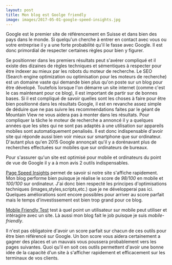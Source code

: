 ```yaml
---
layout: post
title: Mon blog est Goolge friendly
image: images/2017-05-01-google-speed-insights.jpg
---
```

Google est le premier site de référencement en Suisse et dans bien des pays dans le monde. Si quelqu'un cherche à entrer en contact avec vous ou votre entreprise il y a une forte probabilité qu'il le fasse avec Google. Il est donc primordial de respecter certaines règles pour bien y figurer.

Se positionner dans les premiers résultats peut s'avérer compliqué et il existe des dizaines de règles techniques et sémentiques à respecter pour être indexer au mieux par les robots du moteur de recherche. Le SEO (Search engine optimization ou optimisation pour les moteurs de recherche) est un domaine vaste qui demande bien plus qu'on poste sur un blog pour être dévelopé. Toutefois lorsque l'on démarre un site internet (comme c'est le cas maintenant pour ce blog), il est important de partir sur de bonnes bases. Si il est compliqué de savoir quelles sont les choses à faire pour être bien positionné dans les résultats Google, il est en revanche assez simple de déduire que ne pas suivre les recommendations faites par le géant de Mountain View ne vous aidera pas à monter dans les résultats. Pour compliquer la tâche le moteur de recherche a annoncé il y a quelques années que les sites qui ne sont pas adaptés à une utilisation sur appareils mobiles sont automatiquement penalisés. Il est donc indispensable d'avoir site qui réponde aussi bien voir mieux sur smartphone que sur ordinateur. D'autant plus qu'en 2015 Google annonçait qu'il y a dorénavant plus de recherches effectuées sur mobiles que sur ordinateurs de bureaux.

Pour s'assurer qu'un site est optimisé pour mobile et ordinateurs du point de vue de Google il y a à mon avis 2 outils indispensables. 

[Page Speed Insights](https://developers.google.com/speed/pagespeed/insights/) permet de savoir si notre site s'affiche rapidement. Mon blog performe bien puisque je réalise le score de *98/100* en mobile et *100/100* sur ordinateur. J'ai donc bien respecté les principes d'optimisations techniques (images,styles,scripts,etc.) que je ne développerai pas ici. Quelques améliorations sont encore possibles pour arriver au score parfait mais le temps d'investissement est bien trop grand pour ce blog.

[Mobile Friendly Test](https://search.google.com/search-console/mobile-friendly) test à quel point un utilisateur sur mobile peut utiliser et intéragire avec un site. Là aussi mon blog fait le job puisque je suis *mobile-friendly*.

Il n'est pas obligatoire d'avoir un score parfait sur chacun de ces outils pour être bien référencé sur Google. Un bon score vous aidera certainement a gagner des places et un mauvais vous poussera probablement vers les pages suivantes. Quoi qu'il en soit ces outils permettent d'avoir une bonne idée de la capacité d'un site à s'afficher rapidement et efficacement sur les terminaux de vos clients.